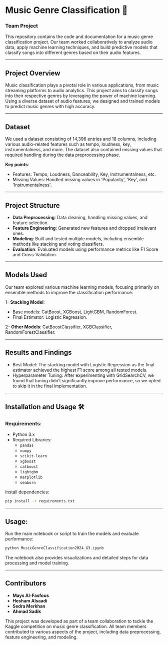 # Music Genre Classification 🎵
### Team Project
This repository contains the code and documentation for a music genre classification project. Our team worked collaboratively to analyze audio data, apply machine learning techniques, and build predictive models that classify songs into different genres based on their audio features.

---

## Project Overview
Music classification plays a pivotal role in various applications, from music streaming platforms to audio analytics. This project aims to classify songs into their respective genres by leveraging the power of machine learning. Using a diverse dataset of audio features, we designed and trained models to predict music genres with high accuracy.

---

## Dataset
We used a dataset consisting of 14,396 entries and 18 columns, including various audio-related features such as tempo, loudness, key, instrumentalness, and more. The dataset also contained missing values that required handling during the data preprocessing phase.

**Key points**:
- Features: Tempo, Loudness, Danceability, Key, Instrumentalness, etc.
- Missing Values: Handled missing values in 'Popularity', 'Key', and 'Instrumentalness'.

---

## Project Structure
- **Data Preprocessing**: Data cleaning, handling missing values, and feature selection.
- **Feature Engineering**: Generated new features and dropped irrelevant ones.
- **Modeling**: Built and tested multiple models, including ensemble methods like stacking and voting classifiers.
- **Evaluation**: Evaluated models using performance metrics like F1 Score and Cross-Validation.

---

## Models Used
Our team explored various machine learning models, focusing primarily on ensemble methods to improve the classification performance:

1- **Stacking Model**:
- Base models: CatBoost, XGBoost, LightGBM, RandomForest.
- Final Estimator: Logistic Regression.

2- **Other Models**:
CatBoostClassifier, XGBClassifier, RandomForestClassifier.

---

## Results and Findings
- Best Model: The stacking model with Logistic Regression as the final estimator achieved the highest F1 score among all tested models.
- Hyperparameter Tuning: After experimenting with GridSearchCV, we found that tuning didn’t significantly improve performance, so we opted to skip it in the final implementation.

---

## Installation and Usage 🛠️
### Requirements:
- Python 3.x
- Required Libraries:
  - ```pandas```
  - ```numpy```
  - ```scikit-learn```
  - ```xgboost```
  - ```catboost```
  - ```lightgbm```
  - ```matplotlib```
  - ```seaborn```

Install dependencies:
```bash
pip install -r requirements.txt
```
---

## Usage:
Run the main notebook or script to train the models and evaluate performance:
```bash
python MusicGenreClassification2024_G3.ipynb
```
The notebook also provides visualizations and detailed steps for data processing and model training.

---

## Contributors
- **Mays Al-Fasfous**
- **Hesham Alsaadi**
- **Sedra Merkhan**
- **Ahmad Sadik**

This project was developed as part of a team collaboration to tackle the Kaggle competition on music genre classification. All team members contributed to various aspects of the project, including data preprocessing, feature engineering, and modeling.
